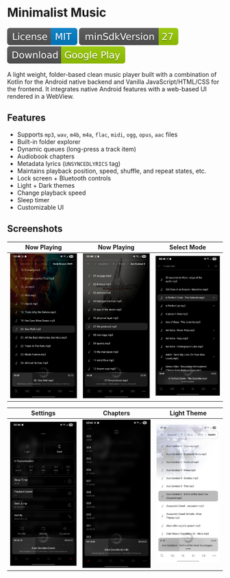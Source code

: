 # Minimalist Music
[![License](support-files/badges/license.svg)](LICENSE.md)
![Min SDK](support-files/badges/min-sdk.svg)
[![Download](support-files/badges/download.svg)](https://play.google.com/store/apps/details?id=mohsen.muhammad.minimalist)

A light weight, folder-based clean music player built with a combination of Kotlin for the Android native backend and Vanilla JavaScript/HTML/CSS for the frontend. It integrates native Android features with a web-based UI rendered in a WebView.

## Features
- Supports `mp3`, `wav`, `m4b`, `m4a`, `flac`, `midi`, `ogg`, `opus`, `aac` files
- Built-in folder explorer
- Dynamic queues (long-press a track item)
- Audiobook chapters
- Metadata lyrics (`UNSYNCEDLYRICS` tag)
- Maintains playback position, speed, shuffle, and repeat states, etc.
- Lock screen + Bluetooth controls
- Light + Dark themes
- Change playback speed
- Sleep timer
- Customizable UI

## Screenshots
|Now Playing|Now Playing|Select Mode|
|:-:|:-:|:-:|
|![Now Playing 1](support-files/screenshots/now-playing-1.jpg)|![Now Playing 2](support-files/screenshots/now-playing-2.jpg)|![Select Mode](support-files/screenshots/select-mode.jpg)|

|Settings|Chapters|Light Theme|
|:-:|:-:|:-:|
|![Settings](support-files/screenshots/settings.jpg)|![Chapters](support-files/screenshots/chapters.jpg)|![Light Theme](support-files/screenshots/now-playing-light.jpg)|
